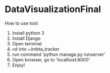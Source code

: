 # DataVisualizationFinal

How to use tool:

1.  Install python 3
2.  Install Django
3.  Open terminal
4.  cd into ~/mbta_tracker
5.  run command 'python manage.py runserver'
6.  Open browser, go to 'localhost:8000'
7.  Enjoy!
